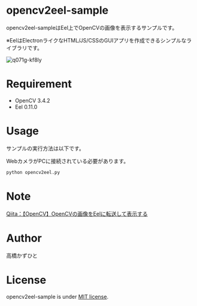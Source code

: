 # opencv2eel-sample
opencv2eel-sampleはEel上でOpenCVの画像を表示するサンプルです。

※EelはElectronライクなHTML/JS/CSSのGUIアプリを作成できるシンプルなライブラリです。

![q071g-kf8ly](https://user-images.githubusercontent.com/37477845/74750740-8d347080-52af-11ea-9e70-08efdbd88df2.gif)

# Requirement
 
* OpenCV 3.4.2
* Eel 0.11.0
 
# Usage
 
サンプルの実行方法は以下です。

WebカメラがPCに接続されている必要があります。
 
```bash
python opencv2eel.py
```

# Note
[Qiita：【OpenCV】OpenCVの画像をEelに転送して表示する](https://qiita.com/Kazuhito/items/9b00772c9d7e5c73ebce)

# Author
高橋かずひと
 
# License 
opencv2eel-sample is under [MIT license](https://en.wikipedia.org/wiki/MIT_License).



